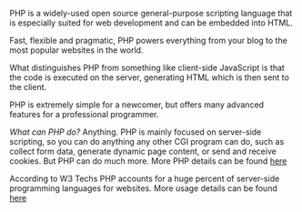 PHP is a widely-used open source general-purpose scripting language that is especially suited for web development and can be embedded into HTML.

Fast, flexible and pragmatic, PHP powers everything from your blog to the most popular websites in the world.

What distinguishes PHP from something like client-side JavaScript is that the code is executed on the server, generating HTML which is then sent to the client. 
 
PHP is extremely simple for a newcomer, but offers many advanced features for a professional programmer.

*What can PHP do?*
Anything. PHP is mainly focused on server-side scripting, so you can do anything any other CGI program can do, such as collect form data, generate dynamic page content, or send and receive cookies. But PHP can do much more.
More PHP details can be found  [here](http://php.net/)

According to W3 Techs PHP accounts for a huge percent of server-side programming languages for websites.
More usage details can be found  [here](http://w3techs.com/technologies/overview/programming_language/all)